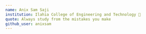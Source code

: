 ```yaml
---
name: Anix Sam Saji
institution: Ilahia College of Engineering and Technology 🚩
quote: Always study from the mistakes you make
github_user: anixsam
---
```

